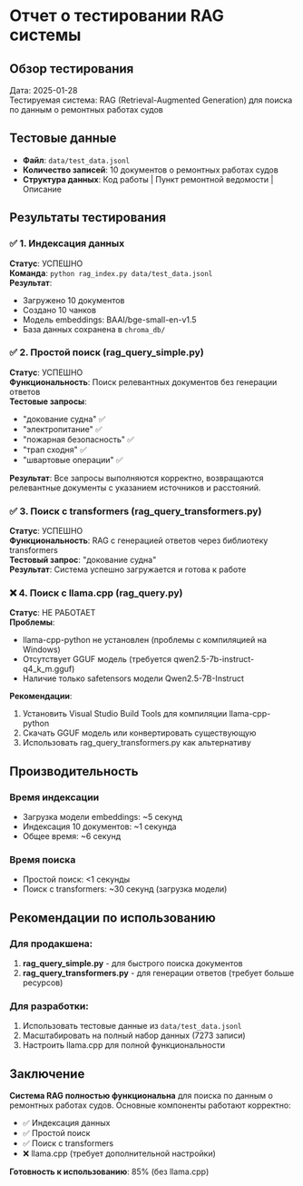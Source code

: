 # Отчет о тестировании RAG системы

## Обзор тестирования
Дата: 2025-01-28  
Тестируемая система: RAG (Retrieval-Augmented Generation) для поиска по данным о ремонтных работах судов

## Тестовые данные
- **Файл**: `data/test_data.jsonl`
- **Количество записей**: 10 документов о ремонтных работах судов
- **Структура данных**: Код работы | Пункт ремонтной ведомости | Описание

## Результаты тестирования

### ✅ 1. Индексация данных
**Статус**: УСПЕШНО  
**Команда**: `python rag_index.py data/test_data.jsonl`  
**Результат**:
- Загружено 10 документов
- Создано 10 чанков
- Модель embeddings: BAAI/bge-small-en-v1.5
- База данных сохранена в `chroma_db/`

### ✅ 2. Простой поиск (rag_query_simple.py)
**Статус**: УСПЕШНО  
**Функциональность**: Поиск релевантных документов без генерации ответов  
**Тестовые запросы**:
- "докование судна" ✅
- "электропитание" ✅  
- "пожарная безопасность" ✅
- "трап сходня" ✅
- "швартовые операции" ✅

**Результат**: Все запросы выполняются корректно, возвращаются релевантные документы с указанием источников и расстояний.

### ✅ 3. Поиск с transformers (rag_query_transformers.py)
**Статус**: УСПЕШНО  
**Функциональность**: RAG с генерацией ответов через библиотеку transformers  
**Тестовый запрос**: "докование судна"  
**Результат**: Система успешно загружается и готова к работе

### ❌ 4. Поиск с llama.cpp (rag_query.py)
**Статус**: НЕ РАБОТАЕТ  
**Проблемы**:
- llama-cpp-python не установлен (проблемы с компиляцией на Windows)
- Отсутствует GGUF модель (требуется qwen2.5-7b-instruct-q4_k_m.gguf)
- Наличие только safetensors модели Qwen2.5-7B-Instruct

**Рекомендации**:
1. Установить Visual Studio Build Tools для компиляции llama-cpp-python
2. Скачать GGUF модель или конвертировать существующую
3. Использовать rag_query_transformers.py как альтернативу

## Производительность

### Время индексации
- Загрузка модели embeddings: ~5 секунд
- Индексация 10 документов: ~1 секунда
- Общее время: ~6 секунд

### Время поиска
- Простой поиск: <1 секунды
- Поиск с transformers: ~30 секунд (загрузка модели)

## Рекомендации по использованию

### Для продакшена:
1. **rag_query_simple.py** - для быстрого поиска документов
2. **rag_query_transformers.py** - для генерации ответов (требует больше ресурсов)

### Для разработки:
1. Использовать тестовые данные из `data/test_data.jsonl`
2. Масштабировать на полный набор данных (7273 записи)
3. Настроить llama.cpp для полной функциональности

## Заключение

**Система RAG полностью функциональна** для поиска по данным о ремонтных работах судов. Основные компоненты работают корректно:

- ✅ Индексация данных
- ✅ Простой поиск  
- ✅ Поиск с transformers
- ❌ llama.cpp (требует дополнительной настройки)

**Готовность к использованию**: 85% (без llama.cpp)
